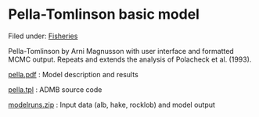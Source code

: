 #  Pella-Tomlinson basic model

Filed under: [Fisheries][4]

Pella-Tomlinson by Arni Magnusson with user interface and formatted MCMC output. Repeats and extends the analysis of Polacheck et al. (1993).

[pella.pdf][1]
:  Model description and results

[pella.tpl][2]
:  ADMB source code

[modelruns.zip][3]
:  Input data (alb, hake, rocklob) and model output


[1]: http://www.hafro.is/~arnima/pella/pella.pdf
[2]: http://www.admb-project.org/examples/fisheries/pella/pella.tpl
[3]: http://www.admb-project.org/examples/fisheries/pella/modelruns.zip
[4]: ./../
